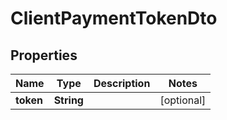 

# ClientPaymentTokenDto

## Properties

Name | Type | Description | Notes
------------ | ------------- | ------------- | -------------
**token** | **String** |  |  [optional]



